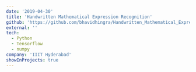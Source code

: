 ```yaml
---
date: '2019-04-30'
title: 'Handwritten Mathematical Expression Recognition'
github: 'https://github.com/bhavidhingra/Handwritten_Mathematical_Expression_Recognition'
external: ''
tech:
  - Python
  - Tensorflow
  - numpy
company: 'IIIT Hyderabad'
showInProjects: true
---
```

